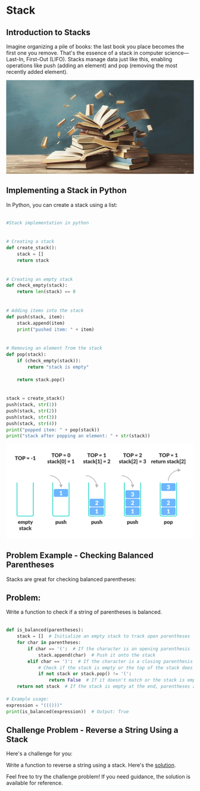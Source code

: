 # Stack

## Introduction to Stacks

Imagine organizing a pile of books: the last book you place becomes the first one you remove. That's the essence of a stack in computer science—Last-In, First-Out (LIFO). Stacks manage data just like this, enabling operations like push (adding an element) and pop (removing the most recently added element).

![Stack of Books](<Images/stack of books.jpg>)

## Implementing a Stack in Python

In Python, you can create a stack using a list:

```Python

#Stack implementation in python


# Creating a stack
def create_stack():
    stack = []
    return stack


# Creating an empty stack
def check_empty(stack):
    return len(stack) == 0


# Adding items into the stack
def push(stack, item):
    stack.append(item)
    print("pushed item: " + item)


# Removing an element from the stack
def pop(stack):
    if (check_empty(stack)):
        return "stack is empty"

    return stack.pop()


stack = create_stack()
push(stack, str(1))
push(stack, str(2))
push(stack, str(3))
push(stack, str(4))
print("popped item: " + pop(stack))
print("stack after popping an element: " + str(stack))


```

![Stack Example](Images/stack-operations.jpg)

## Problem Example - Checking Balanced Parentheses

Stacks are great for checking balanced parentheses:

## Problem:

Write a function to check if a string of parentheses is balanced.

```python

def is_balanced(parentheses):
    stack = []  # Initialize an empty stack to track open parentheses
    for char in parentheses:
        if char == '(':  # If the character is an opening parenthesis
            stack.append(char)  # Push it onto the stack
        elif char == ')':  # If the character is a closing parenthesis
            # Check if the stack is empty or the top of the stack does not match the closing parenthesis
            if not stack or stack.pop() != '(':
                return False  # If it doesn't match or the stack is empty, the parentheses are unbalanced
    return not stack  # If the stack is empty at the end, parentheses are balanced

# Example usage:
expression = "((()))"
print(is_balanced(expression))  # Output: True


```

## Challenge Problem - Reverse a String Using a Stack

Here's a challenge for you:

Write a function to reverse a string using a stack. Here's the [solution](./solutions.py).

Feel free to try the challenge problem! If you need guidance, the solution is available for reference.
